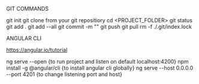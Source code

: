 GIT COMMANDS

git init
git clone <URL> from your git repositiory
cd <PROJECT_FOLDER>
git status
git add .
git add --all
git commit -m "<MSG>"
git push
git pull
rm -f ./.git/index.lock


ANGULAR CLI

https://angular.io/tutorial

ng serve --open {to run project and listen on default localhost:4200}
npm install -g @angular/cli  {to install angular cli globally}
ng serve --host 0.0.0.0 --port 4201 {to change  listening port and host}